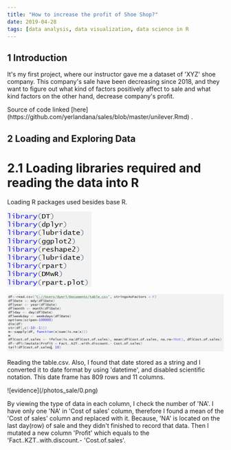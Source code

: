 ```yaml
---
title: "How to increase the profit of Shoe Shop?"
date: 2019-04-28
tags: [data analysis, data visualization, data science in R
---
```

## 1 Introduction

  <p>It's my first project, where our instructor gave me a dataset of 'XYZ'
shoe company. This company's sale have been decreasing since 2018, and they
want to figure out what kind of factors positively affect to sale and
what kind factors on the other hand, decrease company's profit.</p>
  <p>Source of code linked [here](https://github.com/yerlandana/sales/blob/master/unilever.Rmd) . </p>

## 2 Loading and Exploring Data

# 2.1 Loading libraries required and reading the data into R

  <p>Loading R packages used besides base R.</p>

![libraries](/photos_sale/39.png)

![dataframes](/photos_sale/40.png)

  <p> Reading the table.csv. Also, I found that date stored as a string
  and I converted it to date format by using 'datetime', and disabled scientific
  notation. This date frame has 809 rows and 11 columns.</p>
![evidence](/photos_sale/0.png)

  <p> By viewing the type of data in each column, I check the number of 'NA'.
  I have only one 'NA'  in 'Cost of sales' column, therefore I found a mean of
  the 'Cost of sales' column and replaced with it. Because, 'NA' is located on the
  last day(row) of sale and they didn't finished to record that data.
  Then I mutated a new column 'Profit' which equals to the 'Fact..KZT..with.discount.- 'Cost.of.sales'.</p>

  
